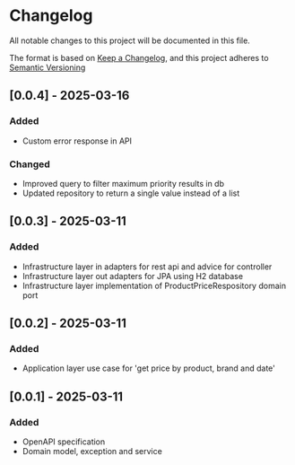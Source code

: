 # Changelog

All notable changes to this project will be documented in this file.

The format is based on [Keep a Changelog](https://keepachangelog.com/en/1.1.0/),
and this project adheres to [Semantic Versioning](https://semver.org/spec/v2.0.0.html)

## [0.0.4] - 2025-03-16

### Added

- Custom error response in API

### Changed

- Improved query to filter maximum priority results in db
- Updated repository to return a single value instead of a list

## [0.0.3] - 2025-03-11

### Added

- Infrastructure layer in adapters for rest api and advice for controller
- Infrastructure layer out adapters for JPA using H2 database
- Infrastructure layer implementation of ProductPriceRespository domain port

## [0.0.2] - 2025-03-11

### Added

- Application layer use case for 'get price by product, brand and date'

## [0.0.1] - 2025-03-11

### Added

- OpenAPI specification
- Domain model, exception and service